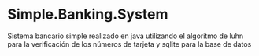 # Simple.Banking.System
Sistema bancario simple realizado en java utilizando el algoritmo de luhn para la verificación de los números de tarjeta y sqlite para la base de datos

